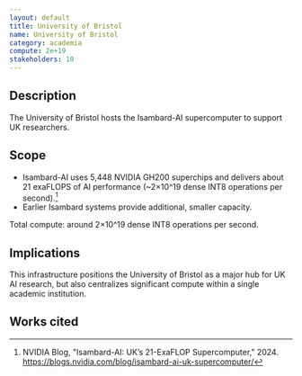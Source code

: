 ```yaml
---
layout: default
title: University of Bristol
name: University of Bristol
category: academia
compute: 2e+19
stakeholders: 10
---
```


## Description
The University of Bristol hosts the Isambard-AI supercomputer to support UK researchers.

## Scope
- Isambard-AI uses 5,448 NVIDIA GH200 superchips and delivers about 21 exaFLOPS of AI performance (~2×10^19 dense INT8 operations per second).[^1]
- Earlier Isambard systems provide additional, smaller capacity.

Total compute: around 2×10^19 dense INT8 operations per second.

## Implications
This infrastructure positions the University of Bristol as a major hub for UK AI research, but also centralizes significant compute within a single academic institution.

## Works cited
[^1]: NVIDIA Blog, "Isambard-AI: UK’s 21-ExaFLOP Supercomputer," 2024. <https://blogs.nvidia.com/blog/isambard-ai-uk-supercomputer/>
